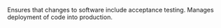 Ensures that changes to software include acceptance testing. Manages deployment of code into production.
